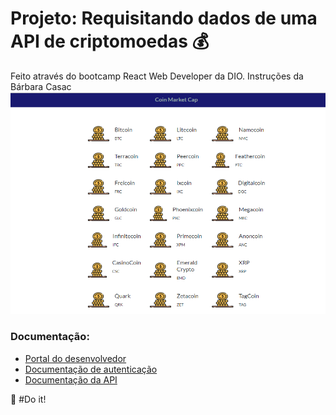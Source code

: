 # Projeto: Requisitando dados de uma API de criptomoedas :moneybag:                

Feito através do bootcamp React Web Developer da DIO. Instruções da Bárbara Casac        
![Print da tela](screenshot.png)

### Documentação:
* [Portal do desenvolvedor](https://pro.coinmarketcap.com/account)
* [Documentação de autenticação](https://coinmarketcap.com/api/documentation/v1/#section/Authentication)
* [Documentação da API](https://coinmarketcap.com/api/documentation/v1/#)

:bank: #Do it!
